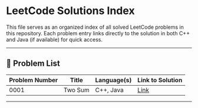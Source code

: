 # LeetCode Solutions Index

This file serves as an organized index of all solved LeetCode problems in this repository. Each problem entry links directly to the solution in both C++ and Java (if available) for quick access.

---

## 📌 Problem List

| Problem Number | Title               | Language(s) | Link to Solution |
|----------------|---------------------|-------------|------------------|
| 0001           | Two Sum             |  C++, Java  | [Link](Solutions/Two-Sum.md) |


---
